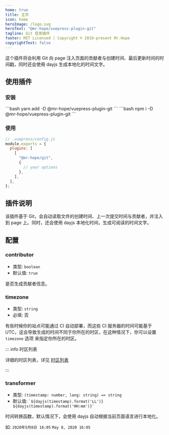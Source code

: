 ```yaml
---
home: true
title: 主页
icon: home
heroImage: /logo.svg
heroText: "@mr-hope/vuepress-plugin-git"
tagline: Git 信息插件
footer: MIT Licensed | Copyright © 2019-present Mr.Hope
copyrightText: false
---
```


这个插件将会利用 Git 向 page 注入页面的贡献者与创建时间、最后更新时间的时间戳，同时还会使用 dayjs 生成本地化的时间文字。

## 使用插件

### 安装

<CodeGroup>
<CodeGroupItem title="yarn">
```bash
yarn add -D @mr-hope/vuepress-plugin-git
```
</CodeGroupItem>

<CodeGroupItem title="npm">
```bash
npm i -D @mr-hope/vuepress-plugin-git
```
</CodeGroupItem>
</CodeGroup>

### 使用

```js
// .vuepress/config.js
module.exports = {
  plugins: [
    [
      "@mr-hope/git",
      {
        // your options
      },
    ],
  ],
};
```

## 插件说明

该插件基于 Git，会自动读取文件的创建时间、上一次提交时间与贡献者，并注入到 page 上。同时，还会使用 dayjs 本地化时间，生成可阅读的时间文字。

## 配置

### contributor

- 类型: `boolean`
- 默认值: `true`

是否生成贡献者信息。

### timezone

- 类型: `string`
- 必填: 否

有些时候你的站点可能通过 CI 自动部署，而这些 CI 服务器的时间可能基于 UTC，这会导致生成的时间不同于你所在的时区，在这种情况下，你可以设置 `timezone` 选项 来指定你所在的时区。

::: info 时区列表

详细的时区列表，详见 [时区列表](https://www.zeitverschiebung.net/cn/all-time-zones.html)

:::

### transformer

- 类型: `(timestamp: number, lang: string) => string`
- 默认值: `` `${dayjs(timestamp).format('LL')} ${dayjs(timestamp).format('HH:mm')}` ``

时间转换函数，默认情况下，会使用 dayjs 自动根据当前页面语言进行本地化。

如: `2020年5月8日 16:05` `May 8, 2020 16:05`
